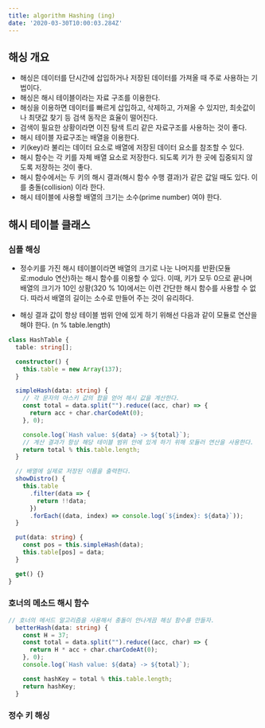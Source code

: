 ```yaml
---
title: algorithm Hashing (ing)
date: '2020-03-30T10:00:03.284Z'
---
```


## 해싱 개요

- 해싱은 데이터를 단시간에 삽입하거나 저장된 데이터를 가져올 때 주로 사용하는 기법이다.
- 해싱은 해시 테이블이라는 자료 구조를 이용한다.
- 해싱을 이용하면 데이터를 빠르게 삽입하고, 삭제하고, 가져올 수 있지만, 최솟값이나 최댓값 찾기 등 검색 동작은 효율이 떨어진다.
- 검색이 필요한 상황이라면 이진 탐색 트리 같은 자료구조를 사용하는 것이 좋다.
- 해시 테이블 자료구조는 배열을 이용한다.
- 키(key)라 불리는 데이터 요소로 배열에 저장된 데이터 요소를 참조할 수 있다.
- 해시 함수는 각 키를 자체 배열 요소로 저장한다. 되도록 키가 한 곳에 집중되지 않도록 저장하는 것이 좋다.
- 해시 함수에서는 두 키의 해시 결과(해시 함수 수행 결과)가 같은 값일 때도 있다. 이를 충돌(collision) 이라 한다.
- 해시 테이블에 사용할 배열의 크기는 소수(prime number) 여야 한다.

## 해시 테이블 클래스

### 심플 해싱

- 정수키를 가진 해시 테이블이라면 배열의 크기로 나눈 나머지를 반환(모듈로:modulo 연산)하는 해시 함수를 이용할 수 있다. 이때, 키가 모두 0으로 끝나며 배열의 크기가 10인 상황(320 % 10)에서는 이런 간단한 해시 함수를 사용할 수 없다. 따라서 배열의 길이는 소수로 만들어 주는 것이 유리하다.

- 해싱 결과 값이 항상 테이블 범위 안에 있게 하기 위해선 다음과 같이 모듈로 연산을 해야 한다. (n % table.length)

```typescript
class HashTable {
  table: string[];

  constructor() {
    this.table = new Array(137);
  }

  simpleHash(data: string) {
    // 각 문자의 아스키 값의 합을 얻어 해시 값을 계산한다.
    const total = data.split("").reduce((acc, char) => {
      return acc + char.charCodeAt(0);
    }, 0);

    console.log(`Hash value: ${data} -> ${total}`);
    // 계산 결과가 항상 해당 테이블 범위 안에 있게 하기 위해 모듈러 연산을 사용한다.
    return total % this.table.length;
  }

  // 배열에 실제로 저장된 이름을 출력한다.
  showDistro() {
    this.table
      .filter(data => {
        return !!data;
      })
      .forEach((data, index) => console.log(`${index}: ${data}`));
  }

  put(data: string) {
    const pos = this.simpleHash(data);
    this.table[pos] = data;
  }

  get() {}
}
```

### 호너의 메소드 해시 함수

```typescript
// 호너의 메서드 알고리즘을 사용해서 충돌이 안나게끔 해싱 함수를 만들자.
  betterHash(data: string) {
    const H = 37;
    const total = data.split("").reduce((acc, char) => {
      return H * acc + char.charCodeAt(0);
    }, 0);
    console.log(`Hash value: ${data} -> ${total}`);

    const hashKey = total % this.table.length;
    return hashKey;
  }
```

### 정수 키 해싱
